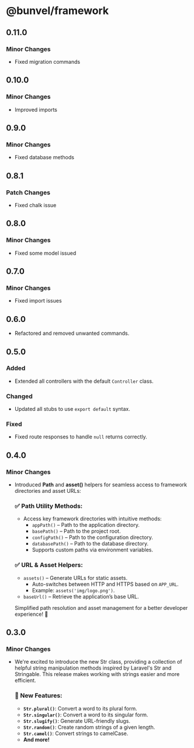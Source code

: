 # @bunvel/framework

## 0.11.0

### Minor Changes

- Fixed migration commands

## 0.10.0

### Minor Changes

- Improved imports

## 0.9.0

### Minor Changes

- Fixed database methods

## 0.8.1

### Patch Changes

- Fixed chalk issue

## 0.8.0

### Minor Changes

- Fixed some model issued

## 0.7.0

### Minor Changes

- Fixed import issues

## 0.6.0

- Refactored and removed unwanted commands.

## 0.5.0

### Added

- Extended all controllers with the default `Controller` class.

### Changed

- Updated all stubs to use `export default` syntax.

### Fixed

- Fixed route responses to handle `null` returns correctly.

## 0.4.0

### Minor Changes

- Introduced **Path** and **asset()** helpers for seamless access to framework directories and asset URLs:

  ### ✅ Path Utility Methods:

  - Access key framework directories with intuitive methods:
    - `appPath()` – Path to the application directory.
    - `basePath()` – Path to the project root.
    - `configPath()` – Path to the configuration directory.
    - `databasePath()` – Path to the database directory.
    - Supports custom paths via environment variables.

  ### ✅ URL & Asset Helpers:

  - `assets()` – Generate URLs for static assets.
    - Auto-switches between HTTP and HTTPS based on `APP_URL`.
    - Example: `assets('img/logo.png')`.
  - `baseUrl()` – Retrieve the application’s base URL.

  Simplified path resolution and asset management for a better developer experience! 🚀

## 0.3.0

### Minor Changes

- We're excited to introduce the new Str class, providing a collection of helpful string manipulation methods inspired by Laravel's Str and Stringable. This release makes working with strings easier and more efficient.

  ### 🔨 New Features:

  - **`Str.plural()`**: Convert a word to its plural form.
  - **`Str.singular()`**: Convert a word to its singular form.
  - **`Str.slugify()`**: Generate URL-friendly slugs.
  - **`Str.random()`**: Create random strings of a given length.
  - **`Str.camel()`**: Convert strings to camelCase.
  - **And more!**

